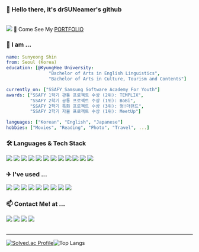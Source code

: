 ### 🌈 Hello there, it's drSUNeamer's github 

<br>
<img src="https://c.tenor.com/X4i9UfhS69QAAAAC/ed-cowboy.gif">
🚀 Come See My <a href="https://jealous-fisher-65f.notion.site/Portfolio-drsuneamer-e551ea8d041240aa943482524ea63224">PORTFOLIO</a>


### 💬 I am ...
```yaml
name: Sunyeong Shin
from: Seoul (Korea)
education: [@KyungHee University:
                "Bachelor of Arts in English Linguistics", 
                "Bachelor of Arts in Culture, Tourism and Contents"]

currently_on: ["SSAFY_Samsung Software Academy For Youth"]
awards: ["SSAFY 1학기 관통 프로젝트 수상 (2위): TEMPLIX", 
         "SSAFY 2학기 공통 프로젝트 수상 (1위): BoBi",
         "SSAFY 2학기 특화 프로젝트 수상 (3위): 멍!더랜드",
         "SSAFY 2학기 자율 프로젝트 수상 (1위): MeetUp"]

languages: ["Korean", "English", "Japanese"]
hobbies: ["Movies", "Reading", "Photo", "Travel", ...]
```
### 🛠 Languages & Tech Stack
<img src="https://img.shields.io/badge/python-3776AB?style=for-the-badge&logo=python&logoColor=white"> <img src="https://img.shields.io/badge/django-092E20?style=for-the-badge&logo=django&logoColor=white"> <img src="https://img.shields.io/badge/css-1572B6?style=for-the-badge&logo=css3&logoColor=white"> <img src="https://img.shields.io/badge/html5-E34F26?style=for-the-badge&logo=html5&logoColor=white"> <img src="https://img.shields.io/badge/bootstrap-7952B3?style=for-the-badge&logo=bootstrap&logoColor=white"> <img src="https://img.shields.io/badge/javascript-F7DF1E?style=for-the-badge&logo=javascript&logoColor=black"> <img src="https://img.shields.io/badge/react-61DAFB?style=for-the-badge&logo=react&logoColor=black"> <img src="https://img.shields.io/badge/node.js-339933?style=for-the-badge&logo=Node.js&logoColor=white">  <img src="https://img.shields.io/badge/fontawesome-339AF0?style=for-the-badge&logo=fontawesome&logoColor=white">  <img src="https://img.shields.io/badge/sqlite-003B57?style=for-the-badge&logo=fontawesome&logoColor=white"> <img src="https://img.shields.io/badge/mysql-4479A1?style=for-the-badge&logo=mysql&logoColor=white"> <img src="https://img.shields.io/badge/typescript-3178C6?style=for-the-badge&logo=typescript&logoColor=white">

### ✈ I've used ...
<img src="https://img.shields.io/badge/git-F05032?style=for-the-badge&logo=git&logoColor=white"> <img src="https://img.shields.io/badge/github-181717?style=for-the-badge&logo=github&logoColor=white"> <img src="https://img.shields.io/badge/gitlab-FC6D26?style=for-the-badge&logo=gitlab&logoColor=white"> <img src="https://img.shields.io/badge/linux-FCC624?style=for-the-badge&logo=linux&logoColor=black"> <img src="https://img.shields.io/badge/amazonaws-232F3E?style=for-the-badge&logo=amazonaws&logoColor=white"> <img src="https://img.shields.io/badge/firebase-FFCA28?style=for-the-badge&logo=firebase&logoColor=white"> <img src="https://img.shields.io/badge/jirasoftware-0052CC?style=for-the-badge&logo=jirasoftware&logoColor=white">   <img src="https://img.shields.io/badge/Figma-F24E1E?style=for-the-badge&logo=figma&logoColor=white">
  <img src="https://img.shields.io/badge/Notion-000000?style=for-the-badge&logo=notion&logoColor=white">

### 📫 Contact Me! at ...
<a href="https://drsuneamer.tistory.com/"><img src="https://img.shields.io/badge/Tistory-004E81?style=for-the-badge&logo=tvtime&logoColor=white&link=https://drsuneamer.tistory.com/"></a>
<a href="https://blog.naver.com/cactusity/"><img src="https://img.shields.io/badge/-Blog-83B81A?style=for-the-badge&logo=naver&logoColor=white&link=https://blog.naver.com/cactusity/"></a>
<a href="https://www.instagram.com/drsuneamer/"><img src="https://img.shields.io/badge/Instagram-E4405F?style=for-the-badge&logo=instagram&logoColor=white&link=https://www.instagram.com/drsuneamer/"></a>
<a href="https://www.instagram.com/hello_young12/"><img src="https://img.shields.io/badge/Instagram-CD5C5C?style=for-the-badge&logo=instagram&logoColor=white&link=https://www.instagram.com/hello_young12/"></a>
<br>
<br>
<hr>




[![Solved.ac Profile](http://mazassumnida.wtf/api/v2/generate_badge?boj=sunyeong0412)](https://solved.ac/sunyeong0412/)![Top Langs](https://github-readme-stats.vercel.app/api/top-langs/?username=drsuneamer&layout=compact&theme=dracula)


<!--
**drsuneamer/drsuneamer** is a ✨ _special_ ✨ repository because its `README.md` (this file) appears on your GitHub profile.

Here are some ideas to get you started:

- 🔭 I’m currently working on ...
- 🌱 I’m currently learning ...
- 👯 I’m looking to collaborate on ...
- 🤔 I’m looking for help with ...
- 💬 Ask me about ...
- 📫 How to reach me: ...
- 😄 Pronouns: ...
- ⚡ Fun fact: ...

for badge: https://cocoon1787.tistory.com/689

-->
